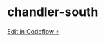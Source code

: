 # chandler-south

[Edit in Codeflow ⚡️](https://stackblitz.com/~/github.com/jordanboyce/chandler-south)